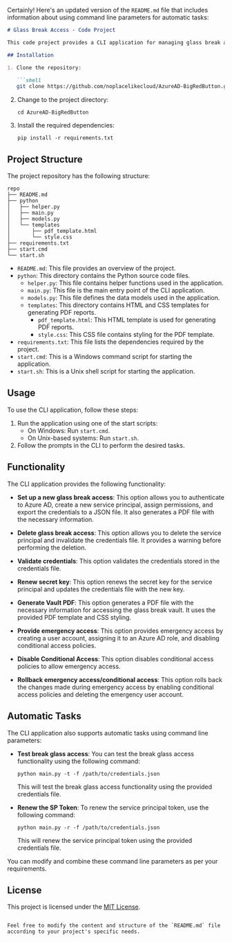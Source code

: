 Certainly! Here's an updated version of the `README.md` file that includes information about using command line parameters for automatic tasks:

```markdown
# Glass Break Access - Code Project

This code project provides a CLI application for managing glass break access to Azure AD in case of emergencies. It allows you to set up a new glass break access, provide emergency access, disable conditional access, and perform other administrative and recovery tasks.

## Installation

1. Clone the repository:

   ```shell
   git clone https://github.com/noplacelikecloud/AzureAD-BigRedButton.git
   ```

2. Change to the project directory:

   ```shell
   cd AzureAD-BigRedButton
   ```

3. Install the required dependencies:

   ```shell
   pip install -r requirements.txt
   ```

## Project Structure

The project repository has the following structure:

```
repo
├── README.md
├── python
│   ├── helper.py
│   ├── main.py
│   ├── models.py
│   └── templates
│       ├── pdf_template.html
│       └── style.css
├── requirements.txt
├── start.cmd
└── start.sh
```

- `README.md`: This file provides an overview of the project.
- `python`: This directory contains the Python source code files.
    - `helper.py`: This file contains helper functions used in the application.
    - `main.py`: This file is the main entry point of the CLI application.
    - `models.py`: This file defines the data models used in the application.
    - `templates`: This directory contains HTML and CSS templates for generating PDF reports.
        - `pdf_template.html`: This HTML template is used for generating PDF reports.
        - `style.css`: This CSS file contains styling for the PDF template.
- `requirements.txt`: This file lists the dependencies required by the project.
- `start.cmd`: This is a Windows command script for starting the application.
- `start.sh`: This is a Unix shell script for starting the application.

## Usage

To use the CLI application, follow these steps:

1. Run the application using one of the start scripts:
    - On Windows: Run `start.cmd`.
    - On Unix-based systems: Run `start.sh`.
2. Follow the prompts in the CLI to perform the desired tasks.

## Functionality

The CLI application provides the following functionality:

- **Set up a new glass break access**: This option allows you to authenticate to Azure AD, create a new service principal, assign permissions, and export the credentials to a JSON file. It also generates a PDF file with the necessary information.

- **Delete glass break access**: This option allows you to delete the service principal and invalidate the credentials file. It provides a warning before performing the deletion.

- **Validate credentials**: This option validates the credentials stored in the credentials file.

- **Renew secret key**: This option renews the secret key for the service principal and updates the credentials file with the new key.

- **Generate Vault PDF**: This option generates a PDF file with the necessary information for accessing the glass break vault. It uses the provided PDF template and CSS styling.

- **Provide emergency access**: This option provides emergency access by creating a user account, assigning it to an Azure AD role, and disabling conditional access policies.

- **Disable Conditional Access**: This option disables conditional access policies to allow emergency access.

- **Rollback emergency access/conditional access**: This option rolls back the changes made during emergency access by enabling conditional access policies and deleting the emergency user account.

## Automatic Tasks

The CLI application also supports automatic tasks using command line parameters:

- **Test break glass access**: You can test the break glass access functionality using the following command:

  ```shell
  python main.py -t -f /path/to/credentials.json
  ```

  This will test the break glass access functionality using the provided credentials file.

- **Renew the SP Token**: To renew the service principal token, use the following command:

  ```shell
  python main.py -r -f /path/to/credentials.json
  ```

  This will renew the service principal token using the provided credentials file.

You can modify and combine these command line parameters as per your requirements.

## License

This project is licensed under the [MIT License](LICENSE).
```

Feel free to modify the content and structure of the `README.md` file according to your project's specific needs.